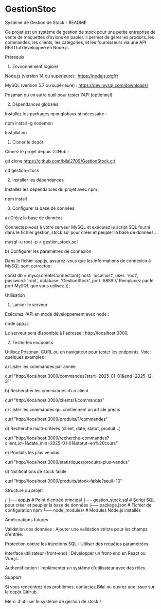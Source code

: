 # GestionStoc

Système de Gestion de Stock - README

Ce projet est un système de gestion de stock pour une petite entreprise de vente de maquettes d'avions en papier. Il permet de gérer les produits, les commandes, les clients, les catégories, et les fournisseurs via une API RESTful développée en Node.js.

Prérequis

1. Environnement logiciel

Node.js (version 14 ou supérieure) : https://nodejs.org/fr

MySQL (version 5.7 ou supérieure) : https://dev.mysql.com/downloads/

Postman ou un autre outil pour tester l'API (optionnel)

2. Dépendances globales

Installez les packages npm globaux si nécessaire :

npm install -g nodemon

Installation

1. Cloner le dépôt

Clonez le projet depuis GitHub :

git clone https://github.com/bilal2709/GestionStock.git


cd gestion-stock

2. Installer les dépendances

Installez les dépendances du projet avec npm :

npm install

3. Configurer la base de données

a) Créez la base de données

Connectez-vous à votre serveur MySQL et exécutez le script SQL fourni dans le fichier gestion_stock.sql pour créer et peupler la base de données :

mysql -u root -p < gestion_stock.sql

b) Configurer les paramètres de connexion

Dans le fichier app.js, assurez-vous que les informations de connexion à MySQL sont correctes :

const db = mysql.createConnection({
  host: 'localhost',
  user: 'root',
  password: 'root',
  database: 'GestionStock',
  port: 8889 // Remplacez par le port MySQL que vous utilisez
});

Utilisation

1. Lancer le serveur

Exécutez l'API en mode développement avec node :

node app.js

Le serveur sera disponible à l'adresse : http://localhost:3000.

2. Tester les endpoints

Utilisez Postman, CURL ou un navigateur pour tester les endpoints. Voici quelques exemples :

a) Lister les commandes par année

curl "http://localhost:3000/commandes?start=2025-01-01&end=2025-12-31"

b) Rechercher les commandes d’un client

curl "http://localhost:3000/clients/1/commandes"

c) Lister les commandes qui contiennent un article précis

curl "http://localhost:3000/produits/1/commandes"

d) Recherche multi-critères (client, date, statut, produit...)

curl "http://localhost:3000/recherche-commandes?client_id=1&date_min=2025-01-01&statut=en%20cours"

e) Produits les plus vendus 

curl "http://localhost:3000/statistiques/produits-plus-vendus"

d) Notifications de stock faible

curl "http://localhost:3000/produits/stock-faible?seuil=10"

Structure du projet

/
├── app.js               # Point d'entrée principal
├── gestion_stock.sql    # Script SQL pour créer et peupler la base de données
├── package.json         # Fichier de configuration npm
└── node_modules/        # Modules Node.js installés

Améliorations futures

Validation des données : Ajouter une validation stricte pour les champs d'entrée.

Protection contre les injections SQL : Utiliser des requêtes paramétrées.

Interface utilisateur (front-end) : Développer un front-end en React ou Vue.js.

Authentification : Implémenter un système d'utilisateur avec des rôles.

Support

Si vous rencontrez des problèmes, contactez Bilal ou ouvrez une issue sur le dépôt GitHub.

Merci d'utiliser le système de gestion de stock !
